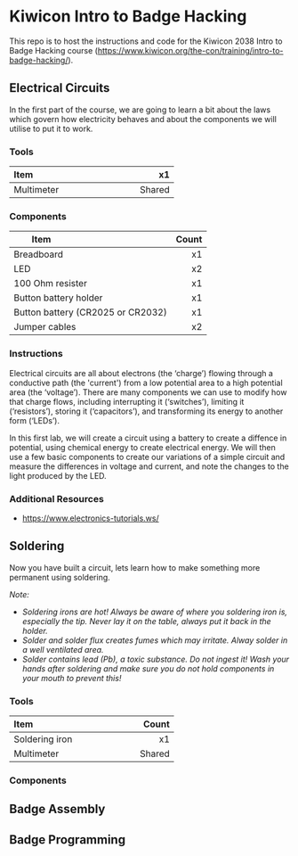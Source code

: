 # Kiwicon Intro to Badge Hacking

This repo is to host the instructions and code for the Kiwicon 2038 Intro to Badge Hacking course (https://www.kiwicon.org/the-con/training/intro-to-badge-hacking/).

## Electrical Circuits
In the first part of the course, we are going to learn a bit about the laws which govern how electricity behaves and about the components we will utilise to put it to work.

### Tools

| Item &nbsp; &nbsp; &nbsp; &nbsp; &nbsp; &nbsp; &nbsp; &nbsp; &nbsp; &nbsp; &nbsp; &nbsp; &nbsp; &nbsp; &nbsp;&nbsp; &nbsp; &nbsp; &nbsp; &nbsp; &nbsp; |     x1 |
| --------------------------------- |-------:|
| Multimeter                        | Shared |

### Components

| Item &nbsp; &nbsp; &nbsp; &nbsp; &nbsp; &nbsp; &nbsp; &nbsp; &nbsp; &nbsp; &nbsp; &nbsp; &nbsp; &nbsp; &nbsp;&nbsp; &nbsp; &nbsp; &nbsp; &nbsp; &nbsp; |  Count |
| --------------------------------- |-------:|
| Breadboard                        |     x1 |
| LED                               |     x2 |
| 100 Ohm resister                  |     x1 |
| Button battery holder             |     x1 |
| Button battery (CR2025 or CR2032) |     x1 |
| Jumper cables                     |     x2 |

### Instructions
Electrical circuits are all about electrons (the ‘charge’) flowing through a conductive path (the 'current') from a low potential area to a high potential area (the ‘voltage’). There are many components we can use to modify how that charge flows, including interrupting it (‘switches’), limiting it (‘resistors’), storing it (‘capacitors’), and transforming its energy to another form (‘LEDs’).

In this first lab, we will create a circuit using a battery to create a diffence in potential, using chemical energy to create electrical energy. We will then use a few basic components to create our variations of a simple circuit and measure the differences in voltage and current, and note the changes to the light produced by the LED.

### Additional Resources
+ https://www.electronics-tutorials.ws/


## Soldering
Now you have built a circuit, lets learn how to make something more permanent using soldering.

*Note:*

+ *Soldering irons are hot! Always be aware of where you soldering iron is, especially the tip. Never lay it on the table, always put it back in the holder.*
+ *Solder and solder flux creates fumes which may irritate. Alway solder in a well ventilated area.*
+ *Solder contains lead (Pb), a toxic substance. Do not ingest it! Wash your hands after soldering and make sure you do not hold components in your mouth to prevent this!*

### Tools

| Item &nbsp; &nbsp; &nbsp; &nbsp; &nbsp; &nbsp; &nbsp; &nbsp; &nbsp; &nbsp; &nbsp; &nbsp; &nbsp; &nbsp; &nbsp;&nbsp; &nbsp; &nbsp; &nbsp; &nbsp; &nbsp; |  Count |
| --------------------------------- |-------:|
| Soldering iron                    |     x1 |
| Multimeter                        | Shared |

### Components


## Badge Assembly


## Badge Programming


